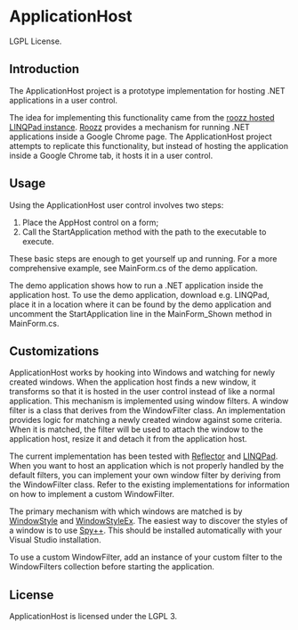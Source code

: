 # ApplicationHost

LGPL License.

## Introduction

The ApplicationHost project is a prototype implementation for hosting .NET
applications in a user control.

The idea for implementing this functionality came from the [roozz hosted
LINQPad instance](http://prod.roozz.com/apps/61/LINQPad.htm).
[Roozz](http://www.roozz.com/) provides a mechanism for running .NET applications
inside a Google Chrome page. The ApplicationHost project attempts to replicate
this functionality, but instead of hosting the application inside a Google
Chrome tab, it hosts it in a user control.

## Usage

Using the ApplicationHost user control involves two steps:

1. Place the AppHost control on a form;
2. Call the StartApplication method with the path to the executable to execute.

These basic steps are enough to get yourself up and running.
For a more comprehensive example, see MainForm.cs of the demo application.

The demo application shows how to run a .NET application inside the application
host. To use the demo application, download e.g. LINQPad, place it in a location
where it can be found by the demo application and uncomment the
StartApplication line in the MainForm_Shown method in MainForm.cs.

## Customizations

ApplicationHost works by hooking into Windows and watching for newly created
windows. When the application host finds a new window, it transforms so that
it is hosted in the user control instead of like a normal application. This
mechanism is implemented using window filters. A window filter is a class
that derives from the WindowFilter class. An implementation provides
logic for matching a newly created window against some criteria. When it is
matched, the filter will be used to attach the window to the application host,
resize it and detach it from the application host.

The current implementation has been tested with [Reflector](http://www.reflector.net/)
and [LINQPad](http://www.linqpad.net/). When you want to host an application which
is not properly handled by the default filters, you can implement your
own window filter by deriving from the WindowFilter class. Refer to the
existing implementations for information on how to implement a custom WindowFilter.

The primary mechanism with which windows are matched is by
[WindowStyle](http://msdn.microsoft.com/en-us/library/windows/desktop/ms632600.aspx) and
[WindowStyleEx](http://msdn.microsoft.com/en-us/library/windows/desktop/ff700543.aspx).
The easiest way to discover the styles of a window is to use
[Spy++](http://msdn.microsoft.com/en-us/library/aa264396.aspx). This should be installed
automatically with your Visual Studio installation.

To use a custom WindowFilter, add an instance of your custom filter to the
WindowFilters collection before starting the application.

## License

ApplicationHost is licensed under the LGPL 3.
